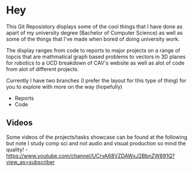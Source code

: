 # Hey
This Git Reposistory displays some of the cool things that I have done as apart of my university degree (Bachelor of Computer Science) as well as some of the things that I've made when bored of doing university work.

The display ranges from code to reports to major projects on a range of topcis that are mathmatical graph based problems to vectors in 3D planes for robotics to a UCD breakdown of CAV's website as well as alot of code from alot of different projects.

Currently I have two branches (I prefer the layout for this type of thing) for you to explore with more on the way (hopefully)
- Reports
- Code


## Videos
Some videos of the projects/tasks showcase can be found at the following but note I study comp sci and not audio and visual production so mind the quality! - https://www.youtube.com/channel/UCrvA68VZDAWxJ2BbnZW891Q?view_as=subscriber

